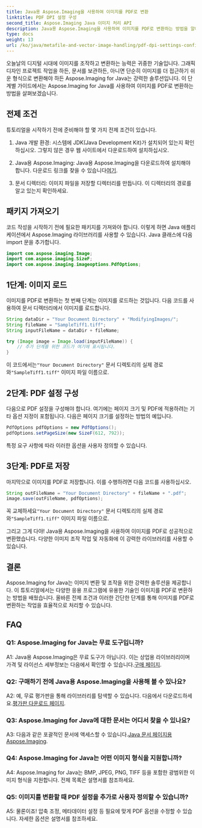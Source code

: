 ```yaml
---
title: Java용 Aspose.Imaging을 사용하여 이미지를 PDF로 변환
linktitle: PDF DPI 설정 구성
second_title: Aspose.Imaging Java 이미지 처리 API
description: Java용 Aspose.Imaging을 사용하여 이미지를 PDF로 변환하는 방법을 알아보세요. 효율적인 이미지 조작을 위한 단계별 가이드입니다.
type: docs
weight: 13
url: /ko/java/metafile-and-vector-image-handling/pdf-dpi-settings-configuration/
---
```

오늘날의 디지털 시대에 이미지를 조작하고 변환하는 능력은 귀중한 기술입니다. 그래픽 디자인 프로젝트 작업을 하든, 문서를 보관하든, 아니면 단순히 이미지를 더 접근하기 쉬운 형식으로 변환해야 하든 Aspose.Imaging for Java는 강력한 솔루션입니다. 이 단계별 가이드에서는 Aspose.Imaging for Java를 사용하여 이미지를 PDF로 변환하는 방법을 살펴보겠습니다.

## 전제 조건

튜토리얼을 시작하기 전에 준비해야 할 몇 가지 전제 조건이 있습니다.

1. Java 개발 환경: 시스템에 JDK(Java Development Kit)가 설치되어 있는지 확인하십시오. 그렇지 않은 경우 웹 사이트에서 다운로드하여 설치하십시오.

2.  Java용 Aspose.Imaging: Java용 Aspose.Imaging을 다운로드하여 설치해야 합니다. 다운로드 링크를 찾을 수 있습니다[여기](https://releases.aspose.com/imaging/java/).

3. 문서 디렉터리: 이미지 파일을 저장할 디렉터리를 만듭니다. 이 디렉터리의 경로를 알고 있는지 확인하세요.

## 패키지 가져오기

코드 작성을 시작하기 전에 필요한 패키지를 가져와야 합니다. 이렇게 하면 Java 애플리케이션에서 Aspose.Imaging 라이브러리를 사용할 수 있습니다. Java 클래스에 다음 import 문을 추가합니다.

```java
import com.aspose.imaging.Image;
import com.aspose.imaging.SizeF;
import com.aspose.imaging.imageoptions.PdfOptions;
```

## 1단계: 이미지 로드

이미지를 PDF로 변환하는 첫 번째 단계는 이미지를 로드하는 것입니다. 다음 코드를 사용하여 문서 디렉터리에서 이미지를 로드합니다.

```java
String dataDir = "Your Document Directory" + "ModifyingImages/";
String fileName = "SampleTiff1.tiff";
String inputFileName = dataDir + fileName;

try (Image image = Image.load(inputFileName)) {
    // 추가 단계를 위한 코드가 여기에 표시됩니다.
}
```

 이 코드에서는`"Your Document Directory"` 문서 디렉토리의 실제 경로와`"SampleTiff1.tiff"` 이미지 파일 이름으로.

## 2단계: PDF 설정 구성

다음으로 PDF 설정을 구성해야 합니다. 여기에는 페이지 크기 및 PDF에 적용하려는 기타 옵션 지정이 포함됩니다. 다음은 페이지 크기를 설정하는 방법의 예입니다.

```java
PdfOptions pdfOptions = new PdfOptions();
pdfOptions.setPageSize(new SizeF(612, 792));
```

특정 요구 사항에 따라 이러한 옵션을 사용자 정의할 수 있습니다.

## 3단계: PDF로 저장

마지막으로 이미지를 PDF로 저장합니다. 이를 수행하려면 다음 코드를 사용하십시오.

```java
String outFileName = "Your Document Directory" + fileName + ".pdf";
image.save(outFileName, pdfOptions);
```

 꼭 교체하세요`"Your Document Directory"` 문서 디렉토리의 실제 경로와`"SampleTiff1.tiff"` 이미지 파일 이름으로.

그리고 그게 다야! Java용 Aspose.Imaging을 사용하여 이미지를 PDF로 성공적으로 변환했습니다. 다양한 이미지 조작 작업 및 자동화에 이 강력한 라이브러리를 사용할 수 있습니다.

## 결론

Aspose.Imaging for Java는 이미지 변환 및 조작을 위한 강력한 솔루션을 제공합니다. 이 튜토리얼에서는 다양한 응용 프로그램에 유용한 기술인 이미지를 PDF로 변환하는 방법을 배웠습니다. 올바른 전제 조건과 이러한 간단한 단계를 통해 이미지를 PDF로 변환하는 작업을 효율적으로 처리할 수 있습니다.

## FAQ

### Q1: Aspose.Imaging for Java는 무료 도구입니까?

A1: Java용 Aspose.Imaging은 무료 도구가 아닙니다. 이는 상업용 라이브러리이며 가격 및 라이선스 세부정보는 다음에서 확인할 수 있습니다.[구매 페이지](https://purchase.aspose.com/buy).

### Q2: 구매하기 전에 Java용 Aspose.Imaging을 사용해 볼 수 있나요?

 A2: 예, 무료 평가판을 통해 라이브러리를 탐색할 수 있습니다. 다음에서 다운로드하세요.[평가판 다운로드 페이지](https://releases.aspose.com/).

### Q3: Aspose.Imaging for Java에 대한 문서는 어디서 찾을 수 있나요?

 A3: 다음과 같은 포괄적인 문서에 액세스할 수 있습니다.[Java 문서 페이지용 Aspose.Imaging](https://reference.aspose.com/imaging/java/).

### Q4: Aspose.Imaging for Java는 어떤 이미지 형식을 지원합니까?

A4: Aspose.Imaging for Java는 BMP, JPEG, PNG, TIFF 등을 포함한 광범위한 이미지 형식을 지원합니다. 전체 목록은 설명서를 참조하세요.

### Q5: 이미지를 변환할 때 PDF 설정을 추가로 사용자 정의할 수 있습니까?

A5: 물론이죠! 압축 조정, 메타데이터 설정 등 필요에 맞게 PDF 옵션을 수정할 수 있습니다. 자세한 옵션은 설명서를 참조하세요.